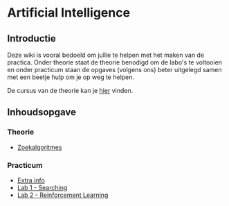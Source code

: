 # Artificial Intelligence

## Introductie

Deze wiki is vooral bedoeld om jullie te helpen met het maken van de practica. Onder theorie staat de theorie benodigd om de labo's te voltooien en onder practicum staan de opgaves (volgens ons) beter uitgelegd samen met een beetje hulp om je op weg te helpen.

De cursus van de theorie kan je [hier](https://faculty.psau.edu.sa/filedownload/doc-7-pdf-a154ffbcec538a4161a406abf62f5b76-original.pdf) vinden.

## Inhoudsopgave
### Theorie

* [Zoekalgoritmes](/ai/search)

### Practicum

* [Extra info](/ai/extra)
* [Lab 1 - Searching](/ai/lab1)
* [Lab 2 - Reinforcement Learning](/ai/lab2)